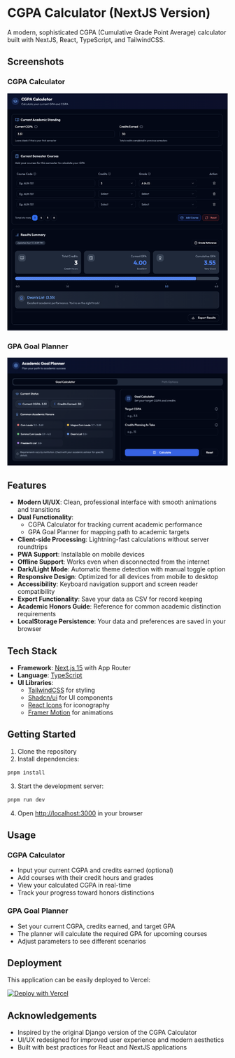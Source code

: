 # CGPA Calculator (NextJS Version)

A modern, sophisticated CGPA (Cumulative Grade Point Average) calculator built with NextJS, React, TypeScript, and TailwindCSS.

## Screenshots

### CGPA Calculator

![CGPA Calculator Screenshot](public/cgpa-calculator.png)

### GPA Goal Planner

![GPA Goal Planner Screenshot](public/gpa-goal-planner.png)

## Features

- **Modern UI/UX**: Clean, professional interface with smooth animations and transitions
- **Dual Functionality**:
  - CGPA Calculator for tracking current academic performance
  - GPA Goal Planner for mapping path to academic targets
- **Client-side Processing**: Lightning-fast calculations without server roundtrips
- **PWA Support**: Installable on mobile devices
- **Offline Support**: Works even when disconnected from the internet
- **Dark/Light Mode**: Automatic theme detection with manual toggle option
- **Responsive Design**: Optimized for all devices from mobile to desktop
- **Accessibility**: Keyboard navigation support and screen reader compatibility
- **Export Functionality**: Save your data as CSV for record keeping
- **Academic Honors Guide**: Reference for common academic distinction requirements
- **LocalStorage Persistence**: Your data and preferences are saved in your browser

## Tech Stack

- **Framework**: [Next.js 15](https://nextjs.org/) with App Router
- **Language**: [TypeScript](https://www.typescriptlang.org/)
- **UI Libraries**:
  - [TailwindCSS](https://tailwindcss.com/) for styling
  - [Shadcn/ui](https://ui.shadcn.com/) for UI components
  - [React Icons](https://react-icons.github.io/react-icons/) for iconography
  - [Framer Motion](https://www.framer.com/motion/) for animations

## Getting Started

1. Clone the repository
2. Install dependencies:

```bash
pnpm install
```

3. Start the development server:

```bash
pnpm run dev
```

4. Open [http://localhost:3000](http://localhost:3000) in your browser

## Usage

### CGPA Calculator

- Input your current CGPA and credits earned (optional)
- Add courses with their credit hours and grades
- View your calculated CGPA in real-time
- Track your progress toward honors distinctions

### GPA Goal Planner

- Set your current CGPA, credits earned, and target GPA
- The planner will calculate the required GPA for upcoming courses
- Adjust parameters to see different scenarios

## Deployment

This application can be easily deployed to Vercel:

[![Deploy with Vercel](https://vercel.com/button)](https://vercel.com/new/clone?repository-url=https%3A%2F%2Fgithub.com%2FNabsCodes%2Fcgpa_calculator%2Ftree%2Fmain%2Fcgpa-calculator-nextjs)

## Acknowledgements

- Inspired by the original Django version of the CGPA Calculator
- UI/UX redesigned for improved user experience and modern aesthetics
- Built with best practices for React and NextJS applications
